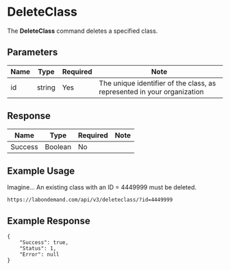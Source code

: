 # DeleteClass

The **DeleteClass** command deletes a specified class.

## Parameters

|Name|Type|Required|Note|
|--- |--- |--- |--- |
|id|string|Yes|The unique identifier of the class, as represented in your organization|

## Response

|Name|Type|Required|Note|
|--- |--- |--- |--- |
|Success|Boolean|No|

## Example Usage

Imagine… An existing class with an ID = 4449999 must be deleted.

```
https://labondemand.com/api/v3/deleteclass/?id=4449999
```

## Example Response

```
{
    "Success": true,
    "Status": 1,
    "Error": null
}
```



